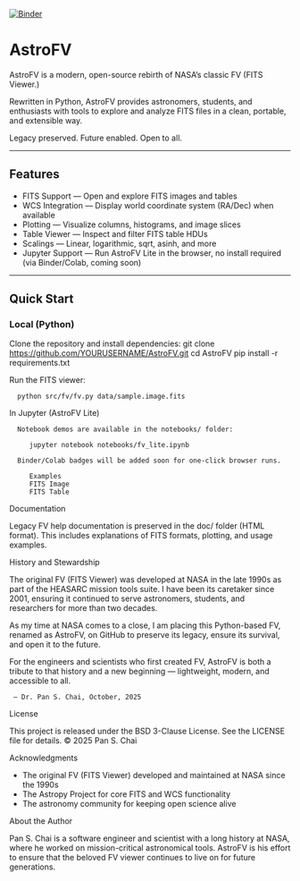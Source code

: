 [![Binder](https://mybinder.org/badge_logo.svg)](
  https://mybinder.org/v2/gh/panschai/AstroFV/main?labpath=notebooks%2FAstroFV-lite.ipynb
)

# AstroFV

AstroFV is a modern, open-source rebirth of NASA’s classic FV (FITS Viewer.)

Rewritten in Python, AstroFV provides astronomers, students, and enthusiasts with tools to explore 
and analyze FITS files in a clean, portable, and extensible way.  

Legacy preserved. Future enabled. Open to all.

---

## Features

- FITS Support — Open and explore FITS images and tables
- WCS Integration — Display world coordinate system (RA/Dec) when available
- Plotting — Visualize columns, histograms, and image slices
- Table Viewer — Inspect and filter FITS table HDUs
- Scalings — Linear, logarithmic, sqrt, asinh, and more
- Jupyter Support — Run AstroFV Lite in the browser, no install required (via Binder/Colab, coming soon)

---

## Quick Start

### Local (Python)
Clone the repository and install dependencies:
   git clone https://github.com/YOURUSERNAME/AstroFV.git
   cd AstroFV
   pip install -r requirements.txt

   Run the FITS viewer:

      python src/fv/fv.py data/sample.image.fits

   In Jupyter (AstroFV Lite)

      Notebook demos are available in the notebooks/ folder:

         jupyter notebook notebooks/fv_lite.ipynb

      Binder/Colab badges will be added soon for one-click browser runs.

         Examples
         FITS Image
         FITS Table

Documentation

   Legacy FV help documentation is preserved in the doc/ folder (HTML format).  This includes explanations of FITS formats, plotting, and usage examples.

History and Stewardship

   The original FV (FITS Viewer) was developed at NASA in the late 1990s as part of the HEASARC mission tools suite. I have been its caretaker since 2001, ensuring it continued to serve astronomers, students, and researchers for more than two decades.  

   As my time at NASA comes to a close, I am placing this Python-based FV, renamed as AstroFV, on GitHub to preserve its legacy, ensure its survival, and open it to the future.  

   For the engineers and scientists who first created FV, AstroFV is both a tribute to that history and a new beginning — lightweight, modern, and accessible to all.  

     — Dr. Pan S. Chai, October, 2025

License

   This project is released under the BSD 3-Clause License.
   See the LICENSE file for details.
   © 2025 Pan S. Chai

Acknowledgments

  - The original FV (FITS Viewer) developed and maintained at NASA since the 1990s
  - The Astropy Project for core FITS and WCS functionality
  - The astronomy community for keeping open science alive

About the Author

  Pan S. Chai is a software engineer and scientist with a long history at NASA, where he worked on mission-critical astronomical tools. AstroFV is his effort to ensure that the beloved FV viewer continues to live on for future generations.
